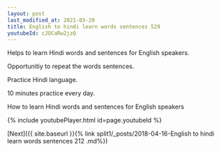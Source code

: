 ```yaml
---
layout: post
last_modified_at: 2021-03-29
title: English to hindi learn words sentences 529 
youtubeId: cJOCaRw2jzQ
---
```

 
 
Helps to learn Hindi words and sentences for English speakers.

Opportunitiy to repeat the words sentences. 

Practice Hindi language. 
 
10 minutes practice every day. 
 
How to learn Hindi words and sentences for English speakers 
 
{% include youtubePlayer.html id=page.youtubeId %}
 
 
[Next]({{ site.baseurl }}{% link  split1/_posts/2018-04-16-English to hindi learn words sentences 212 .md%})
 
